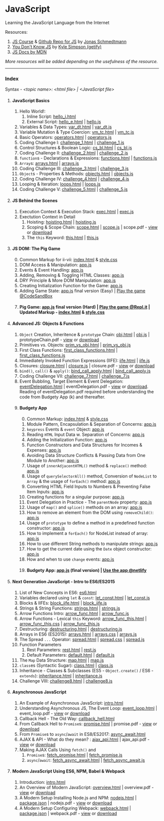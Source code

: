 # JavaScript

Learning the JavaScript Language from the Internet

Resources:

<ol>
   <li>
      <a href="https://www.udemy.com/the-complete-javascript-course/">JS Course</a>  &  <a href="https://github.com/jonasschmedtmann/complete-javascript-course">Github Repo for JS</a> by <a href="https://twitter.com/jonasschmedtman">Jonas Schmedtmann</a>
   </li>
   <li>
      <a href="https://github.com/getify/You-Dont-Know-JS">You Don't Know JS</a> by <a href="https://github.com/getify">Kyle Simpson (getify)</a>
   </li>
   <li>
      <a href="https://developer.mozilla.org/en-US/docs/Learn/JavaScript">JS Docs by MDN</a>
   </li>
</ol>

<em>More resources will be added depending on the usefulness of the resource.</em>

<hr/>

### Index

Syntax -
<em>&lt;topic name>: &lt;html file> | &lt;JavaScript file></em>

1. #### JavaScript Basics

   1. Hello World!:
      1. Inline Script: [hello_i.html](https://github.com/Ch-sriram/JavaScript/blob/master/JS%20Basics/hello_i.html)
      2. External Script: [hello_e.html](https://github.com/Ch-sriram/JavaScript/blob/master/JS%20Basics/hello_e.html) | [hello.js](https://github.com/Ch-sriram/JavaScript/blob/master/JS%20Basics/scripts/hello.js)
   2. Variables & Data Types: [var_dt.html](https://github.com/Ch-sriram/JavaScript/blob/master/JS%20Basics/var_dt.html) | [var_dt.js](https://github.com/Ch-sriram/JavaScript/blob/master/JS%20Basics/scripts/var_dt.js)
   3. Variable Mutation & Type Coercion: [vm_tc.html](https://github.com/Ch-sriram/JavaScript/blob/master/JS%20Basics/vm_tc.html) | [vm_tc.js](https://github.com/Ch-sriram/JavaScript/blob/master/JS%20Basics/scripts/vm_tc.js)
   4. Basic Operators: [operators.html](https://github.com/Ch-sriram/JavaScript/blob/master/JS%20Basics/operators.html) | [operators.js](https://github.com/Ch-sriram/JavaScript/blob/master/JS%20Basics/scripts/operators.js)
   5. Coding Challenge I: [challenge_1.html](https://github.com/Ch-sriram/JavaScript/blob/master/JS%20Basics/challenge_1.html) | [challenge_1.js](https://github.com/Ch-sriram/JavaScript/blob/master/JS%20Basics/scripts/challenge_1.js)
   6. Control Structures & Boolean Logic: [cs_bl.html](https://github.com/Ch-sriram/JavaScript/blob/master/JS%20Basics/cs_bl.html) | [cs_bl.js](https://github.com/Ch-sriram/JavaScript/blob/master/JS%20Basics/scripts/cs_bl.js)
   7. Coding Challenge II: [challenge_2.html](https://github.com/Ch-sriram/JavaScript/blob/master/JS%20Basics/challenge_2.html) | [challenge_2.js](https://github.com/Ch-sriram/JavaScript/blob/master/JS%20Basics/scripts/challenge_2.js)
   8. <code>function</code>s - Declarations & Expressions: [functions.html](https://github.com/Ch-sriram/JavaScript/blob/master/JS%20Basics/functions.html) | [functions.js](https://github.com/Ch-sriram/JavaScript/blob/master/JS%20Basics/scripts/functions.js)
   9. <code>Array</code>s: [arrays.html](https://github.com/Ch-sriram/JavaScript/blob/master/JS%20Basics/arrays.html) | [arrays.js](https://github.com/Ch-sriram/JavaScript/blob/master/JS%20Basics/scripts/arrays.js)
   10. Coding Challenge III: [challenge_3.html](https://github.com/Ch-sriram/JavaScript/blob/master/JS%20Basics/challenge_3.html) | [challenge_3.js](https://github.com/Ch-sriram/JavaScript/blob/master/JS%20Basics/scripts/challenge_3.js)
   11. <code>Object</code>s - Properties & Methods: [objects.html](https://github.com/Ch-sriram/JavaScript/blob/master/JS%20Basics/objects.html) | [objects.js](https://github.com/Ch-sriram/JavaScript/blob/master/JS%20Basics/scripts/objects.js)
   12. Coding Challenge IV: [challenge_4.html](https://github.com/Ch-sriram/JavaScript/blob/master/JS%20Basics/challenge_4.html) | [challenge_4.js](https://github.com/Ch-sriram/JavaScript/blob/master/JS%20Basics/scripts/challenge_4.js)
   13. Looping & Iteration: [loops.html](https://github.com/Ch-sriram/JavaScript/blob/master/JS%20Basics/loops.html) | [loops.js](https://github.com/Ch-sriram/JavaScript/blob/master/JS%20Basics/scripts/loops.js)
   14. Coding Challenge V: [challenge_5.html](https://github.com/Ch-sriram/JavaScript/blob/master/JS%20Basics/challenge_5.html) | [challenge_5.js](https://github.com/Ch-sriram/JavaScript/blob/master/JS%20Basics/scripts/challenge_5.js)

2. #### JS Behind the Scenes

   1. Execution Context & Execution Stack: [exec.html](https://github.com/Ch-sriram/JavaScript/blob/master/JS-Behind-the-Scenes/exec.html) | [exec.js](https://github.com/Ch-sriram/JavaScript/blob/master/JS-Behind-the-Scenes/scripts/exec.js)
   2. Exectution Context in Detail
      1. Hoisting: [hoisting.html](https://github.com/Ch-sriram/JavaScript/blob/master/JS-Behind-the-Scenes/hoisting.html) | [hoisting.js](https://github.com/Ch-sriram/JavaScript/blob/master/JS-Behind-the-Scenes/scripts/hoisting.js)
      2. Scoping & Scope Chain: [scope.html](https://github.com/Ch-sriram/JavaScript/blob/master/JS-Behind-the-Scenes/scope.html) | [scope.js](https://github.com/Ch-sriram/JavaScript/blob/master/JS-Behind-the-Scenes/scripts/scope.js) | scope.pdf - [view](https://github.com/Ch-sriram/JavaScript/blob/master/JS-Behind-the-Scenes/assets/scope.pdf) or [download](https://raw.githubusercontent.com/Ch-sriram/JavaScript/c51a1dba9ec824ffc2b917befeb9b2a46a00a18b/JS-Behind-the-Scenes/assets/scope.pdf)
      3. The <code>this</code> Keyword: [this.html](https://github.com/Ch-sriram/JavaScript/blob/master/JS-Behind-the-Scenes/this.html) | [this.js](https://github.com/Ch-sriram/JavaScript/blob/master/JS-Behind-the-Scenes/scripts/this.js)

3. #### JS DOM: The Pig Game

   0. Common Markup for ii-vii: [index.html](https://github.com/Ch-sriram/JavaScript/blob/07301e404d97a7c54437ab8ec56e9ef32f9f6b79/JS-DOM/index.html) & [style.css](https://github.com/Ch-sriram/JavaScript/blob/07301e404d97a7c54437ab8ec56e9ef32f9f6b79/JS-DOM/styles/style.css)
   1. DOM Access & Manipulation: [app.js](https://github.com/Ch-sriram/JavaScript/blob/1b504a0df042ceb2a74401975c08b5f0c97e146e/JS-DOM/scripts/app.js)
   1. Events & Event Handling: [app.js](https://github.com/Ch-sriram/JavaScript/blob/8b0249a1d8105294f79f9c1042a54253484aaf5e/JS-DOM/scripts/app.js)
   1. Adding, Removing & Toggling HTML Classes: [app.js](https://github.com/Ch-sriram/JavaScript/blob/2bbf7f9c82dff445a4e675c1935b068b79b3641b/JS-DOM/scripts/app.js)
   1. DRY Principle & More DOM Manipulation: [app.js](https://github.com/Ch-sriram/JavaScript/blob/631d8e1ce948179789b28305c877991b24be2f7d/JS-DOM/scripts/app.js)
   1. Creating Initialization Function for the Game: [app.js](https://github.com/Ch-sriram/JavaScript/blob/07301e404d97a7c54437ab8ec56e9ef32f9f6b79/JS-DOM/scripts/app.js)
   1. Adding Game State: [app.js](https://github.com/Ch-sriram/JavaScript/blob/be7496cd93de95f7c616da0870dd2d4b2bf6c302/JS-DOM/scripts/app.js) final version (Easy) | [Play the game @CodeSandBox](https://dtvte.csb.app/)
   1. #### Pig Game: [app.js](https://github.com/Ch-sriram/JavaScript/blob/master/JS-DOM/scripts/app.js) final version (Hard) | [Play the game @Repl.it](https://pig-game.chsriram.repl.co/) | Updated Markup - [index.html](https://github.com/Ch-sriram/JavaScript/blob/master/JS-DOM/index.html) & [style.css](https://github.com/Ch-sriram/JavaScript/blob/master/JS-DOM/styles/style.css)

4. #### Advanced JS: Objects & Functions

   1. <code>Object</code> Creation, Inheritence & <code>prototype</code> Chain: [obj.html](https://github.com/Ch-sriram/JavaScript/blob/master/JS-Objects-Functions-Advanced/obj.html) | [obj.js](https://github.com/Ch-sriram/JavaScript/blob/master/JS-Objects-Functions-Advanced/scripts/obj.js) | prototypeChain.pdf - [view](https://github.com/Ch-sriram/JavaScript/blob/master/JS-Objects-Functions-Advanced/assets/prototypeChain.pdf) or [download](https://raw.githubusercontent.com/Ch-sriram/JavaScript/d5dca5cc69e7fd3700784d8afe88d41432b0bca5/JS-Objects-Functions-Advanced/assets/prototypeChain.pdf)
   2. Primitives vs. Objects: [prim_vs_obj.html](https://github.com/Ch-sriram/JavaScript/blob/master/JS-Objects-Functions-Advanced/prim_vs_obj.html) | [prim_vs_obj.js](https://github.com/Ch-sriram/JavaScript/blob/master/JS-Objects-Functions-Advanced/scripts/prim_vs_obj.js)
   3. First Class Functions: [first_class_functions.html](https://github.com/Ch-sriram/JavaScript/blob/master/JS-Objects-Functions-Advanced/first_class_functions.html) | [first_class_functions.js](https://github.com/Ch-sriram/JavaScript/blob/master/JS-Objects-Functions-Advanced/scripts/first_class_functions.js)
   4. Immediately Invoked Function Expressions (IIFE): [iife.html](https://github.com/Ch-sriram/JavaScript/blob/master/JS-Objects-Functions-Advanced/iife.html) | [iife.js](https://github.com/Ch-sriram/JavaScript/blob/master/JS-Objects-Functions-Advanced/scripts/iife.js)
   5. Closures: [closure.html](https://github.com/Ch-sriram/JavaScript/blob/master/JS-Objects-Functions-Advanced/closure.html) | [closure.js](https://github.com/Ch-sriram/JavaScript/blob/master/JS-Objects-Functions-Advanced/scripts/closure.js) | closure.pdf - [view](https://github.com/Ch-sriram/JavaScript/blob/master/JS-Objects-Functions-Advanced/assets/closure.pdf) or [download](https://raw.githubusercontent.com/Ch-sriram/JavaScript/9f569b0a67f10ff4a4075015fbccad929c265789/JS-Objects-Functions-Advanced/assets/closure.pdf)
   6. <code>bind()</code>, <code>call()</code> & <code>apply()</code>: [bind_call_apply.html](https://github.com/Ch-sriram/JavaScript/blob/master/JS-Objects-Functions-Advanced/bind_call_apply.html) | [bind_call_apply.js](https://github.com/Ch-sriram/JavaScript/blob/master/JS-Objects-Functions-Advanced/scripts/bind_call_apply.js)
   7. Coding Challenge VII: [challenge_7.html](https://github.com/Ch-sriram/JavaScript/blob/master/JS-Objects-Functions-Advanced/challenge_7.html) | [challenge_7.js](https://github.com/Ch-sriram/JavaScript/blob/master/JS-Objects-Functions-Advanced/scripts/challenge_7.js)
   8. Event Bubbling, Target Element & Event Delegation: [eventDelegation.html](https://github.com/Ch-sriram/JavaScript/blob/master/JS-Objects-Functions-Advanced/eventDelegation.html) | eventDelegation.pdf - [view](https://github.com/Ch-sriram/JavaScript/blob/master/JS-Objects-Functions-Advanced/assets/eventDelegation.pdf) or [download](https://raw.githubusercontent.com/Ch-sriram/JavaScript/6aeb7abfa5a6c3af0294e828a34b091dcc636584/JS-Objects-Functions-Advanced/assets/eventDelegation.pdf). Reading of eventDelegation.pdf required before understanding the code from Budgety App (k) and thereafter.
   9. #### Budgety App
      0. Common Markup: [index.html](https://github.com/Ch-sriram/JavaScript/blob/master/JS-Objects-Functions-Advanced/project-budgety/index.html) & [style.css](https://github.com/Ch-sriram/JavaScript/blob/master/JS-Objects-Functions-Advanced/project-budgety/style/style.css)
      1. Module Pattern, Encapsulation & Separation of Concerns: [app.js](https://github.com/Ch-sriram/JavaScript/blob/d51c8a5d78080988d8f7f1e7e7b8b41ad9710f5c/JS-Objects-Functions-Advanced/project-budgety/app.js)
      1. <code>keypress</code> Events & <code>event</code> Object: [app.js](https://github.com/Ch-sriram/JavaScript/blob/aefe04cbade051779737e82f318593583e6467e8/JS-Objects-Functions-Advanced/project-budgety/app.js)
      1. Reading <code>HTML</code> Input Data w. Separation of Concerns: [app.js](https://github.com/Ch-sriram/JavaScript/blob/6d76d72a2a5861e08e67b1148fd413946109f203/JS-Objects-Functions-Advanced/project-budgety/script/app.js)
      1. Adding the Initialization Function: [app.js](https://github.com/Ch-sriram/JavaScript/blob/b5760de43adeaedd29d2997fedc43059cd172cbc/JS-Objects-Functions-Advanced/project-budgety/script/app.js)
      1. Function Constructors and Data Structures for Incomes & Expenses: [app.js](https://github.com/Ch-sriram/JavaScript/blob/d0fb4eafdf2613d8c692f8bbd4c22a63b0ead81c/JS-Objects-Functions-Advanced/project-budgety/script/app.js)
      1. Avoiding Data Structure Conflicts & Passing Data from One Module to Another: [app.js](https://github.com/Ch-sriram/JavaScript/blob/cc0f444858b3b1eb4860a9ee78add0b105ff9be2/JS-Objects-Functions-Advanced/project-budgety/script/app.js)
      1. Usage of <code>innerAdjacentHTML()</code> method & <code>replace()</code> method: [app.js](https://github.com/Ch-sriram/JavaScript/blob/ce2b3650d1745900ba8070af731c7ab75d8be2cf/JS-Objects-Functions-Advanced/project-budgety/script/app.js)
      1. Usage of <code>querySelectorAll()</code> method, Conversion of <code>NodeList</code> to <code>Array</code> & the usage of <code>forEach()</code> method: [app.js](https://github.com/Ch-sriram/JavaScript/blob/345d673fb41d34d6bd98de97284219196220ead5/JS-Objects-Functions-Advanced/project-budgety/script/app.js)
      1. Converting HTML Field Inputs to Numbers & Preventing False Item Inputs: [app.js](https://github.com/Ch-sriram/JavaScript/blob/8728f2f69f67dcafe5b174e9236ab5a5578725bb/JS-Objects-Functions-Advanced/project-budgety/script/app.js)
      1. Creating functions for a singular purpose: [app.js](https://github.com/Ch-sriram/JavaScript/blob/cbf4b6a889c113f7abe02a51331e1d316aea580a/JS-Objects-Functions-Advanced/project-budgety/script/app.js)
      1. Event Delegation in Practice - The <code>parentNode</code> property: [app.js](https://github.com/Ch-sriram/JavaScript/blob/3edc705d701f2ed3c0ccc4855636385e33ba4142/JS-Objects-Functions-Advanced/project-budgety/script/app.js)
      1. Usage of <code>map()</code> and <code>splice()</code> methods on an array: [app.js](https://github.com/Ch-sriram/JavaScript/blob/fbdf846a2e79d724cef87f40ca2ac5a2546d300a/JS-Objects-Functions-Advanced/project-budgety/script/app.js)
      1. How to remove an element from the DOM using <code>removeChild()</code>: [app.js](https://github.com/Ch-sriram/JavaScript/blob/324b99a43e0c3bf6b59b8abf91132ffeefff67da/JS-Objects-Functions-Advanced/project-budgety/script/app.js)
      1. Usage of <code>prototype</code> to define a method in a predefined function constructor: [app.js](https://github.com/Ch-sriram/JavaScript/blob/779030e22f3d50d2e6f155a1392e62b6f2d0c43b/JS-Objects-Functions-Advanced/project-budgety/script/app.js)
      1. How to implement a <code>forEach()</code> for NodeList instead of array: [app.js](https://github.com/Ch-sriram/JavaScript/blob/8500ef3d46ba9f5c00dfc1acb429df69cf39d399/JS-Objects-Functions-Advanced/project-budgety/script/app.js)
      1. How to use different String methods to manipulate strings: [app.js](https://github.com/Ch-sriram/JavaScript/blob/a141500e8eb2b45304ee96e6dadd09466348efb9/JS-Objects-Functions-Advanced/project-budgety/script/app.js)
      1. How to get the current date using the <code>Date</code> object constructor: [app.js](https://github.com/Ch-sriram/JavaScript/blob/659018a14cf5c9eef6cb1a365b543110ef82358c/JS-Objects-Functions-Advanced/project-budgety/script/app.js)
      1. How and when to use <code>change</code> events: [app.js](https://github.com/Ch-sriram/JavaScript/blob/e9bef14a1d3cf9345bf7d7fee0e9a39db8cb6426/JS-Objects-Functions-Advanced/project-budgety/script/app.js)
      1. #### Budgety App: [app.js](https://github.com/Ch-sriram/JavaScript/blob/master/JS-Objects-Functions-Advanced/project-budgety/script/app.js) (final version) | [Use the app @netlify](https://budgety-ram.netlify.com)

5. #### Next Generation JavaScript - Intro to ES6/ES2015

   1. List of New Concepts in ES6: [es6.html](https://github.com/Ch-sriram/JavaScript/blob/master/Next-Gen-JS-Intro-to-ES6/es6.html)
   2. Variables declared using <code>let</code> &amp; <code>const</code>: [let_const.html](https://github.com/Ch-sriram/JavaScript/blob/master/Next-Gen-JS-Intro-to-ES6/let_const.html) | [let_const.js](https://github.com/Ch-sriram/JavaScript/blob/master/Next-Gen-JS-Intro-to-ES6/scripts/let_const.js)
   3. Blocks & IIFEs: [block_iife.html](https://github.com/Ch-sriram/JavaScript/blob/master/Next-Gen-JS-Intro-to-ES6/block_iife.html) | [block_iife.js](https://github.com/Ch-sriram/JavaScript/blob/master/Next-Gen-JS-Intro-to-ES6/scripts/block_iife.js)
   4. Strings & String Functions: [strings.html](https://github.com/Ch-sriram/JavaScript/blob/master/Next-Gen-JS-Intro-to-ES6/strings.html) | [strings.js](https://github.com/Ch-sriram/JavaScript/blob/master/Next-Gen-JS-Intro-to-ES6/scripts/strings.js)
   5. Arrow Functions Intro: [arrow_func.html](https://github.com/Ch-sriram/JavaScript/blob/master/Next-Gen-JS-Intro-to-ES6/arrow_func.html) | [arrow_func.js](https://github.com/Ch-sriram/JavaScript/blob/master/Next-Gen-JS-Intro-to-ES6/scripts/arrow_func.js)
   6. Arrow Functions - Lexical <code>this</code> Keyword: [arrow_func_this.html](https://github.com/Ch-sriram/JavaScript/blob/master/Next-Gen-JS-Intro-to-ES6/arrow_func_this.html) | [arrow_func_this.css](https://github.com/Ch-sriram/JavaScript/blob/master/Next-Gen-JS-Intro-to-ES6/styles/arrow_func_this.css) | [arrow_func_this.js](https://github.com/Ch-sriram/JavaScript/blob/master/Next-Gen-JS-Intro-to-ES6/scripts/arrow_func_this.js)
   7. Destructuring: [destructuring.html](https://github.com/Ch-sriram/JavaScript/blob/master/Next-Gen-JS-Intro-to-ES6/destructuring.html) | [destructuring.js](https://github.com/Ch-sriram/JavaScript/blob/master/Next-Gen-JS-Intro-to-ES6/scripts/destructuring.js)
   8. Arrays in ES6 (ES2015): [arrays.html](https://github.com/Ch-sriram/JavaScript/blob/master/Next-Gen-JS-Intro-to-ES6/arrays.html) | [arrays.css](https://github.com/Ch-sriram/JavaScript/blob/master/Next-Gen-JS-Intro-to-ES6/styles/arrays.css) | [arrays.js](https://github.com/Ch-sriram/JavaScript/blob/master/Next-Gen-JS-Intro-to-ES6/scripts/arrays.js)
   9. The Spread <code>...</code> Operator: [spread.html](https://github.com/Ch-sriram/JavaScript/blob/master/Next-Gen-JS-Intro-to-ES6/spread.html) | [spread.css](https://github.com/Ch-sriram/JavaScript/blob/master/Next-Gen-JS-Intro-to-ES6/styles/spread.css) | [spread.js](https://github.com/Ch-sriram/JavaScript/blob/master/Next-Gen-JS-Intro-to-ES6/scripts/spread.js)
   10. Function Parameters
       1. Rest Parameters: [rest.html](https://github.com/Ch-sriram/JavaScript/blob/master/Next-Gen-JS-Intro-to-ES6/rest.html) | [rest.js](https://github.com/Ch-sriram/JavaScript/blob/master/Next-Gen-JS-Intro-to-ES6/scripts/rest.js)
       2. Default Parameters: [default.html](https://github.com/Ch-sriram/JavaScript/blob/master/Next-Gen-JS-Intro-to-ES6/default.html) | [default.js](https://github.com/Ch-sriram/JavaScript/blob/master/Next-Gen-JS-Intro-to-ES6/scripts/default.js)
   11. The <code>Map</code> Data Structure: [map.html](https://github.com/Ch-sriram/JavaScript/blob/master/Next-Gen-JS-Intro-to-ES6/map.html) | [map.js](https://github.com/Ch-sriram/JavaScript/blob/master/Next-Gen-JS-Intro-to-ES6/scripts/map.js)
   12. <code>class</code>es (Syntactic Sugar): [class.html](https://github.com/Ch-sriram/JavaScript/blob/master/Next-Gen-JS-Intro-to-ES6/class.html) | [class.js](https://github.com/Ch-sriram/JavaScript/blob/master/Next-Gen-JS-Intro-to-ES6/scripts/class.js)
   13. Inheritance - Classes & Subclasses (ES5 - <code>Object.create()</code> / ES6 - <code>extends</code>): [inheritance.html](https://github.com/Ch-sriram/JavaScript/blob/master/Next-Gen-JS-Intro-to-ES6/inheritance.html) | [inheritance.js](https://github.com/Ch-sriram/JavaScript/blob/master/Next-Gen-JS-Intro-to-ES6/scripts/inheritance.js)
   14. Challenge VIII: [challenge8.html](https://github.com/Ch-sriram/JavaScript/blob/master/Next-Gen-JS-Intro-to-ES6/challenge8.html) | [challenge8.js](https://github.com/Ch-sriram/JavaScript/blob/master/Next-Gen-JS-Intro-to-ES6/scripts/challenge8.js)

6. #### Asynchronous JavaScript

   1. An Example of Asynchronous JavaScript: [intro.html](https://github.com/Ch-sriram/JavaScript/blob/master/Asynchronous-JS/intro.html)
   2. Understanding Asynchronous JS, The Event Loop: [event_loop.html](https://github.com/Ch-sriram/JavaScript/blob/master/Asynchronous-JS/event_loop.html) | event_loop.pdf - [view](https://github.com/Ch-sriram/JavaScript/blob/master/Asynchronous-JS/assets/event_loop.pdf) or [download](https://github.com/Ch-sriram/JavaScript/raw/master/Asynchronous-JS/assets/event_loop.pdf)
   3. Callback Hell - The Old Way: [callback_hell.html](https://github.com/Ch-sriram/JavaScript/blob/master/Asynchronous-JS/callback_hell.html)
   4. From Callback Hell to <code>Promise</code>s: [promise.html](https://github.com/Ch-sriram/JavaScript/blob/master/Asynchronous-JS/promise.html) | promise.pdf - [view](https://github.com/Ch-sriram/JavaScript/blob/master/Asynchronous-JS/assets/promise.pdf) or [download](https://github.com/Ch-sriram/JavaScript/raw/master/Asynchronous-JS/assets/promise.pdf)
   5. From <code>Promise</code>s to <code>async</code>/<code>await</code> in ES8/ES2017: [async_await.html](https://github.com/Ch-sriram/JavaScript/blob/master/Asynchronous-JS/async_await.html)
   6. AJAX & API - What do they mean? : [ajax_api.html](https://github.com/Ch-sriram/JavaScript/blob/master/Asynchronous-JS/ajax_api.html) | ajax_api.pdf - [view](https://github.com/Ch-sriram/JavaScript/blob/master/Asynchronous-JS/assets/ajax_api.pdf) or [download](https://github.com/Ch-sriram/JavaScript/raw/master/Asynchronous-JS/assets/ajax_api.pdf)
   7. Making AJAX Calls Using <code>fetch()</code> and
      1. <code>Promise</code>s: [fetch_promise.html](https://github.com/Ch-sriram/JavaScript/blob/master/Asynchronous-JS/fetch_promise.html) | [fetch_promise.js](https://github.com/Ch-sriram/JavaScript/blob/master/Asynchronous-JS/scripts/fetch_promise.js)
      2. <code>async</code>/<code>await</code>: [fetch_async_await.html](https://github.com/Ch-sriram/JavaScript/blob/master/Asynchronous-JS/fetch_async_await.html) | [fetch_async_await.js](https://github.com/Ch-sriram/JavaScript/blob/master/Asynchronous-JS/scripts/fetch_async_await.js)

7. #### Modern JavaScript Using ES6, NPM, Babel & Webpack
   1. Introduction: [intro.html](https://github.com/Ch-sriram/JavaScript/blob/master/Modern-JS-ES6-NPM-Babel-Webpack/intro.html)
   2. An Overview of Modern JavaScript: [overview.html](https://github.com/Ch-sriram/JavaScript/blob/master/Modern-JS-ES6-NPM-Babel-Webpack/overview.html) | overview.pdf - [view](https://github.com/Ch-sriram/JavaScript/blob/master/Modern-JS-ES6-NPM-Babel-Webpack/assets/overview.pdf) or [download](https://github.com/Ch-sriram/JavaScript/raw/master/Modern-JS-ES6-NPM-Babel-Webpack/assets/overview.pdf)
   3. A Modern Setup Installing Node.js and NPM: [nodejs.html](https://github.com/Ch-sriram/JavaScript/blob/master/Modern-JS-ES6-NPM-Babel-Webpack/nodejs.html) | [package.json](https://github.com/Ch-sriram/JavaScript/blob/bca775d80278dd3222515bd377416268b8116fe0/Modern-JS-ES6-NPM-Babel-Webpack/forkify_project/package.json) | nodejs.pdf - [view](https://github.com/Ch-sriram/JavaScript/blob/master/Modern-JS-ES6-NPM-Babel-Webpack/assets/nodejs.pdf) or [download](https://github.com/Ch-sriram/JavaScript/raw/master/Modern-JS-ES6-NPM-Babel-Webpack/assets/nodejs.pdf)
   4. A Modern Setup Configuring Webpack: [webpack.html](https://github.com/Ch-sriram/JavaScript/blob/master/Modern-JS-ES6-NPM-Babel-Webpack/webpack.html) | [package.json](https://github.com/Ch-sriram/JavaScript/blob/master/Modern-JS-ES6-NPM-Babel-Webpack/forkify_project/package.json) | webpack.pdf - [view](https://github.com/Ch-sriram/JavaScript/blob/master/Modern-JS-ES6-NPM-Babel-Webpack/assets/webpack.pdf) or [download](https://github.com/Ch-sriram/JavaScript/raw/master/Modern-JS-ES6-NPM-Babel-Webpack/assets/webpack.pdf)
